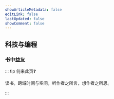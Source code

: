 ```yaml
---
showArticleMetadata: false
editLink: false
lastUpdated: false
showComment: false
---
```


## 科技与编程

### 书中益友

::: tip 何来此页❓

读书，跨域时间与空间，听作者之所言，想作者之所思。

:::

<my-books />
